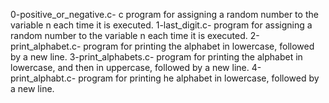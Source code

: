 0-positive_or_negative.c- c program for assigning a random number to the variable n each time it is executed. 
1-last_digit.c- program for assigning a random number to the variable n each time it is executed. 
2-print_alphabet.c- program for printing the alphabet in lowercase, followed by a new line.
3-print_alphabets.c- program for printing the alphabet in lowercase, and then in uppercase, followed by a new line.
4-print_alphabt.c- program for printing he alphabet in lowercase, followed by a new line.
